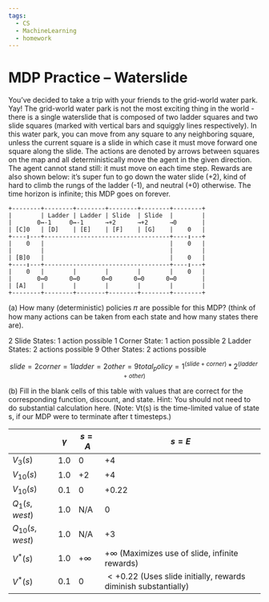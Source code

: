 ```yaml
---
tags:
  - CS
  - MachineLearning
  - homework
---
```



# MDP Practice – Waterslide

You’ve decided to take a trip with your friends to the grid-world water park. Yay! The grid-world water park is not the most exciting thing in the world - there is a single waterslide that is composed of two ladder squares and two slide squares (marked with vertical bars and squiggly lines respectively). In this water park, you can move from any square to any neighboring square, unless the current square is a slide in which case it must move forward one square along the slide. The actions are denoted by arrows between squares on the map and all deterministically move the agent in the given direction. The agent cannot stand still: it must move on each time step. Rewards are also shown below: it’s super fun to go down the water slide (+2), kind of hard to climb the rungs of the ladder (-1), and neutral (+0) otherwise. The time horizon is infinite; this MDP goes on forever.

```
+--------+--------+--------+--------+--------+--------+
|        | Ladder | Ladder | Slide  | Slide  |        |
|       0↔-1     0↔-1      →+2      →+2      →0       |
| [C]0   | [D]    | [E]    | [F]    | [G]    |    0   |
+----↕---+-----------------------------------+----↕---+
|    0   |                                   |    0   |
|        |                                   |        |
| [B]0   |                                   |    0   |
+----↕---+-----------------------------------+----↕---+
|    0   |        |        |        |        |    0   |
|       0↔0      0↔0      0↔0      0↔0      0↔0       |
| [A]    |        |        |        |        |        |
+--------+--------+--------+--------+--------+--------+

```

(a) How many (deterministic) policies 𝜋 are possible for this MDP? (think of how many actions can be taken from each state and how many states there are).

2 Slide States: 1 action possible
1 Corner State: 1 action possible
2 Ladder States: 2 actions possible
9 Other States: 2 actions possible

```math
slide = 2
corner = 1
ladder = 2
other = 9

total_policy = 1^(slide + corner) * 2^(ladder + other)

```


(b) Fill in the blank cells of this table with values that are correct for the corresponding function, discount, and state. Hint: You should not need to do substantial calculation here. (Note: Vt(s) is the time-limited value of state s, if our MDP were to terminate after t timesteps.)

|                   | $\gamma$ | $s = A$    | $s = E$                                                         |
| ----------------- | -------- | ---------- | --------------------------------------------------------------- |
| $V_{3}(s)$        | 1.0      | 0          | +4                                                              |
| $V_{10}(s)$       | 1.0      | +2         | +4                                                              |
| $V_{10}(s)$       | 0.1      | 0          | +0.22                                                           |
| $Q_{1}(s, west)$  | 1.0      | N/A        | 0                                                               |
| $Q_{10}(s, west)$ | 1.0      | N/A        | +3                                                              |
| $V^{*}(s)$        | 1.0      | $+ \infty$ | $+ \infty$ (Maximizes use of slide, infinite rewards)           |
| $V^{*}(s)$        | 0.1      | 0          | $<+0.22$ (Uses slide initially, rewards diminish substantially) |


